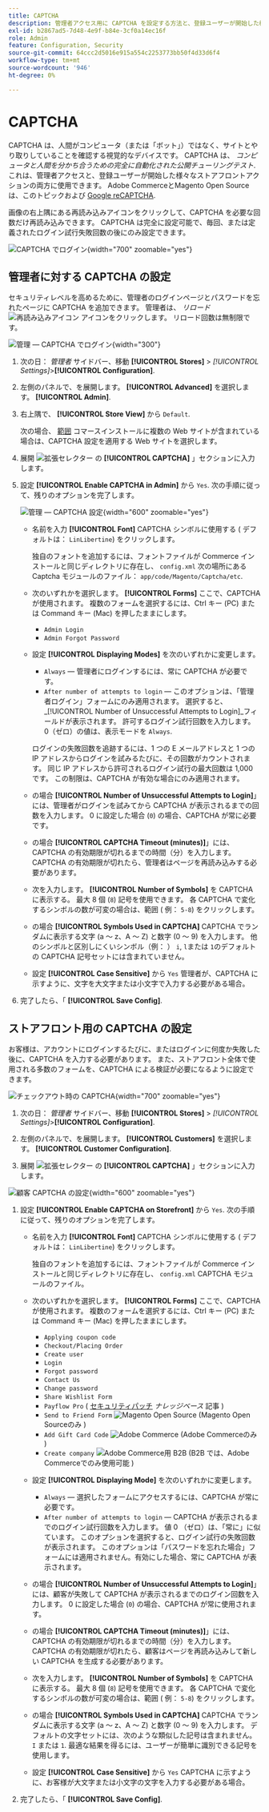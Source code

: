 ```yaml
---
title: CAPTCHA
description: 管理者アクセス用に CAPTCHA を設定する方法と、登録ユーザーが開始した様々なストアフロントアクションについて説明します。
exl-id: b2867ad5-7d48-4e9f-b84e-3cf0a14ec16f
role: Admin
feature: Configuration, Security
source-git-commit: 64ccc2d5016e915a554c2253773bb50f4d33d6f4
workflow-type: tm+mt
source-wordcount: '946'
ht-degree: 0%

---
```


# CAPTCHA

CAPTCHA は、人間がコンピュータ（または「ボット」）ではなく、サイトとやり取りしていることを確認する視覚的なデバイスです。 CAPTCHA は、 _コンピュータと人間を分かち合うための完全に自動化された公開チューリングテスト_. これは、管理者アクセスと、登録ユーザーが開始した様々なストアフロントアクションの両方に使用できます。 Adobe CommerceとMagento Open Sourceは、このトピックおよび [Google reCAPTCHA](security-google-recaptcha.md).

画像の右上隅にある再読み込みアイコンをクリックして、CAPTCHA を必要な回数だけ再読み込みできます。 CAPTCHA は完全に設定可能で、毎回、または定義されたログイン試行失敗回数の後にのみ設定できます。

![CAPTCHA でログイン](./assets/customer-account-login-captcha.png){width="700" zoomable="yes"}

## 管理者に対する CAPTCHA の設定

セキュリティレベルを高めるために、管理者のログインページとパスワードを忘れたページに CAPTCHA を追加できます。 管理者は、 _リロード_ ![再読み込みアイコン](./assets/CAPTCHA-icon-reload.png) アイコンをクリックします。 リロード回数は無制限です。

![管理 — CAPTCHA でログイン](./assets/security-captcha-admin.png){width="300"}

1. 次の日： _管理者_ サイドバー、移動 **[!UICONTROL Stores]** > _[!UICONTROL Settings]_>**[!UICONTROL Configuration]**.

1. 左側のパネルで、を展開します。 **[!UICONTROL Advanced]** を選択します。 **[!UICONTROL Admin]**.

1. 右上隅で、 **[!UICONTROL Store View]** から `Default`.

   次の場合、 [範囲](../getting-started/websites-stores-views.md#scope-settings) コマースインストールに複数の Web サイトが含まれている場合は、CAPTCHA 設定を適用する Web サイトを選択します。

1. 展開 ![拡張セレクター](../assets/icon-display-expand.png) の **[!UICONTROL CAPTCHA]** 」セクションに入力します。

1. 設定 **[!UICONTROL Enable CAPTCHA in Admin]** から `Yes`. 次の手順に従って、残りのオプションを完了します。

   ![管理 — CAPTCHA 設定](../configuration-reference/advanced/assets/admin-captcha.png){width="600" zoomable="yes"}

   - 名前を入力 **[!UICONTROL Font]** CAPTCHA シンボルに使用する ( デフォルトは： `LinLibertine`) をクリックします。

     独自のフォントを追加するには、フォントファイルが Commerce インストールと同じディレクトリに存在し、 `config.xml` 次の場所にある Captcha モジュールのファイル： `app/code/Magento/Captcha/etc`.

   - 次のいずれかを選択します。 **[!UICONTROL Forms]** ここで、CAPTCHA が使用されます。 複数のフォームを選択するには、Ctrl キー (PC) または Command キー (Mac) を押したままにします。

      - `Admin Login`
      - `Admin Forgot Password`

   - 設定 **[!UICONTROL Displaying Modes]** を次のいずれかに変更します。

      - `Always`  — 管理者にログインするには、常に CAPTCHA が必要です。
      - `After number of attempts to login`  — このオプションは、「管理者ログイン」フォームにのみ適用されます。 選択すると、 _[!UICONTROL Number of Unsuccessful Attempts to Login]_フィールドが表示されます。 許可するログイン試行回数を入力します。 0（ゼロ）の値は、表示モードを `Always`.

     ログインの失敗回数を追跡するには、1 つの E メールアドレスと 1 つの IP アドレスからログインを試みるたびに、その回数がカウントされます。 同じ IP アドレスから許可されるログイン試行の最大回数は 1,000 です。 この制限は、CAPTCHA が有効な場合にのみ適用されます。

   - の場合 **[!UICONTROL Number of Unsuccessful Attempts to Login]**」には、管理者がログインを試みてから CAPTCHA が表示されるまでの回数を入力します。 0 に設定した場合 (`0`) の場合、CAPTCHA が常に必要です。

   - の場合 **[!UICONTROL CAPTCHA Timeout (minutes)]**」には、CAPTCHA の有効期限が切れるまでの時間（分）を入力します。 CAPTCHA の有効期限が切れたら、管理者はページを再読み込みする必要があります。

   - 次を入力します。 **[!UICONTROL Number of Symbols]** を CAPTCHA に表示する。 最大 8 個 (`8`) 記号を使用できます。 各 CAPTCHA で変化するシンボルの数が可変の場合は、範囲 ( 例： `5-8`) をクリックします。

   - の場合 **[!UICONTROL Symbols Used in CAPTCHA]** CAPTCHA でランダムに表示する文字 (a ～ z、A ～ Z) と数字 (0 ～ 9) を入力します。 他のシンボルと区別しにくいシンボル（例： ） `i`, `l`または `1`のデフォルトの CAPTCHA 記号セットには含まれていません。

   - 設定 **[!UICONTROL Case Sensitive]** から `Yes` 管理者が、CAPTCHA に示すように、文字を大文字または小文字で入力する必要がある場合。

1. 完了したら、「 **[!UICONTROL Save Config]**.

## ストアフロント用の CAPTCHA の設定

お客様は、アカウントにログインするたびに、またはログインに何度か失敗した後に、CAPTCHA を入力する必要があります。 また、ストアフロント全体で使用される多数のフォームを、CAPTCHA による検証が必要になるように設定できます。

![チェックアウト時の CAPTCHA](./assets/storefront-checkout-payment-captcha.png){width="700" zoomable="yes"}

1. 次の日： _管理者_ サイドバー、移動 **[!UICONTROL Stores]** > _[!UICONTROL Settings]_>**[!UICONTROL Configuration]**.

1. 左側のパネルで、を展開します。 **[!UICONTROL Customers]** を選択します。 **[!UICONTROL Customer Configuration]**.

1. 展開 ![拡張セレクター](../assets/icon-display-expand.png) の **[!UICONTROL CAPTCHA]** 」セクションに入力します。

![顧客 CAPTCHA の設定](../configuration-reference/customers/assets/customer-configuration-captcha.png){width="600" zoomable="yes"}

1. 設定 **[!UICONTROL Enable CAPTCHA on Storefront]** から `Yes`. 次の手順に従って、残りのオプションを完了します。

   - 名前を入力 **[!UICONTROL Font]** CAPTCHA シンボルに使用する ( デフォルトは： `LinLibertine`) をクリックします。

     独自のフォントを追加するには、フォントファイルが Commerce インストールと同じディレクトリに存在し、 `config.xml` CAPTCHA モジュールのファイル。

   - 次のいずれかを選択します。 **[!UICONTROL Forms]** ここで、CAPTCHA が使用されます。 複数のフォームを選択するには、Ctrl キー (PC) または Command キー (Mac) を押したままにします。

      - `Applying coupon code`
      - `Checkout/Placing Order`
      - `Create user`
      - `Login`
      - `Forgot password`
      - `Contact Us`
      - `Change password`
      - `Share Wishlist Form`
      - `Payflow Pro` ( [セキュリティパッチ](https://experienceleague.adobe.com/docs/commerce-knowledge-base/kb/troubleshooting/payments/paypal-payflow-pro-active-carding-activity.html) _ナレッジベース_ 記事 )
      - `Send to Friend Form` ![Magento Open Source](../assets/open-source.svg) (Magento Open Sourceのみ )
      - `Add Gift Card Code` ![Adobe Commerce](../assets/adobe-logo.svg) (Adobe Commerceのみ )
      - `Create company` ![Adobe Commerce用 B2B](../assets/b2b.svg) (B2B では、Adobe Commerceでのみ使用可能 )

   - 設定 **[!UICONTROL Displaying Mode]** を次のいずれかに変更します。

      - `Always`  — 選択したフォームにアクセスするには、CAPTCHA が常に必要です。
      - `After number of attempts to login` — CAPTCHA が表示されるまでのログイン試行回数を入力します。 値 0 （ゼロ）は、「常に」に似ています。 このオプションを選択すると、ログイン試行の失敗回数が表示されます。 このオプションは「パスワードを忘れた場合」フォームには適用されません。有効にした場合、常に CAPTCHA が表示されます。

   - の場合 **[!UICONTROL Number of Unsuccessful Attempts to Login]**」には、顧客が失敗して CAPTCHA が表示されるまでのログイン回数を入力します。 0 に設定した場合 (`0`) の場合、CAPTCHA が常に使用されます。

   - の場合 **[!UICONTROL CAPTCHA Timeout (minutes)]**」には、CAPTCHA の有効期限が切れるまでの時間（分）を入力します。 CAPTCHA の有効期限が切れたら、顧客はページを再読み込みして新しい CAPTCHA を生成する必要があります。

   - 次を入力します。 **[!UICONTROL Number of Symbols]** を CAPTCHA に表示する。 最大 8 個 (`8`) 記号を使用できます。 各 CAPTCHA で変化するシンボルの数が可変の場合は、範囲 ( 例： `5-8`) をクリックします。

   - の場合 **[!UICONTROL Symbols Used in CAPTCHA]** CAPTCHA でランダムに表示する文字 (a ～ z、A ～ Z) と数字 (0 ～ 9) を入力します。 デフォルトの文字セットには、次のような類似した記号は含まれません。 `I` または `1`. 最適な結果を得るには、ユーザーが簡単に識別できる記号を使用します。

   - 設定 **[!UICONTROL Case Sensitive]** から `Yes` CAPTCHA に示すように、お客様が大文字または小文字の文字を入力する必要がある場合。

1. 完了したら、「 **[!UICONTROL Save Config]**.
